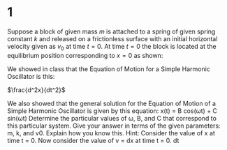 # 1

Suppose a block of given mass $m$ is attached to a spring of given spring constant $k$ and released on a frictionless surface with an initial horizontal velocity given as $v_0$ at time $t = 0$. At time $t = 0$ the block is located at the equilibrium position corresponding to $x = 0$ as shown:

We showed in class that the Equation of Motion for a Simple Harmonic Oscillator is this:

$\frac{d^2x}{dt^2}$

We also showed that the general solution for the Equation of Motion of a Simple Harmonic
Oscillator is given by this equation:
x(t) = B cos(ωt) + C sin(ωt)
Determine the particular values of ω, B, and C that correspond to this particular system. Give
your answer in terms of the given parameters: m, k, and v0. Explain how you know this. Hint:
Consider the value of x at time t = 0. Now consider the value of v = dx
 at time t = 0.
dt
